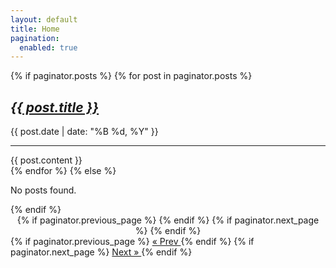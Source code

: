 ```yaml
---
layout: default
title: Home
pagination:
  enabled: true
---
```


<div id="posts-list">
  {% if paginator.posts %}
    {% for post in paginator.posts %}
      <div class="post-content post-item">
        <h2 style="font-style: italic;">
          <a href="{{ post.url | relative_url }}">{{ post.title }}</a>
        </h2>
        <div class="meta">
          <span>{{ post.date | date: "%B %d, %Y" }}</span>
        </div>
        <hr>
        {{ post.content }}
      </div>
    {% endfor %}
  {% else %}
    <p>No posts found.</p>
  {% endif %}
</div>

<div class="pagination" style="text-align:center;">
  {% if paginator.previous_page %}
    <a href="{{ paginator.previous_page_path | relative_url }}"></a>
  {% endif %}
<!-- <span class="page-number">Page {{ paginator.page }} of {{ paginator.total_pages }}</span> -->
  {% if paginator.next_page %}
    <a href="{{ paginator.next_page_path | relative_url }}"></a>
  {% endif %}
</div>

<!-- Fixed-position buttons -->
<div class="bottom-btns-vertical" id="bottomNavBtns">
  {% if paginator.previous_page %}
    <a class="fixed-bottom-btn" 
       href="{% if paginator.previous_page == 1 %}{{ '/' | relative_url }}{% else %}{{ paginator.previous_page_path | relative_url }}{% endif %}">
      &#171; Prev
    </a>
  {% endif %}
  {% if paginator.next_page %}
    <a class="fixed-bottom-btn" href="{{ paginator.next_page_path | relative_url }}">
      Next &#187;
    </a>
  {% endif %}
</div>

<script>
document.addEventListener('DOMContentLoaded', function() {
  var navBtns = document.getElementById('bottomNavBtns');
  function checkScroll() {
    // Show when 90% scrolled or closer to bottom
    if ((window.innerHeight + window.scrollY) >= (document.body.offsetHeight - 300)) {
      navBtns.classList.add('visible');
    } else {
      navBtns.classList.remove('visible');
    }
  }
  window.addEventListener('scroll', checkScroll);
  // In case the page is already at the bottom on load
  checkScroll();
});
</script>
